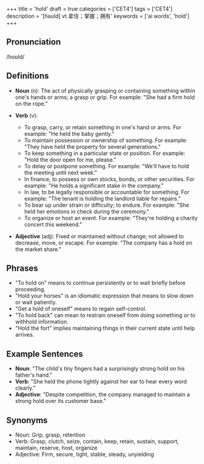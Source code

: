 +++
title = 'hold'
draft = true
categories = ['CET4']
tags = ['CET4']
description = '[həuld] vt.拿住；掌握；拥有'
keywords = ['ai words', 'hold']
+++

## Pronunciation
/hoʊld/

## Definitions
- **Noun** (n): The act of physically grasping or containing something within one's hands or arms; a grasp or grip. For example: "She had a firm hold on the rope."
- **Verb** (v):
  - To grasp, carry, or retain something in one's hand or arms. For example: "He held the baby gently."
  - To maintain possession or ownership of something. For example: "They have held the property for several generations."
  - To keep something in a particular state or position. For example: "Hold the door open for me, please."
  - To delay or postpone something. For example: "We'll have to hold the meeting until next week."
  - In finance, to possess or own stocks, bonds, or other securities. For example: "He holds a significant stake in the company."
  - In law, to be legally responsible or accountable for something. For example: "The tenant is holding the landlord liable for repairs."
  - To bear up under strain or difficulty; to endure. For example: "She held her emotions in check during the ceremony."
  - To organize or host an event. For example: "They're holding a charity concert this weekend."

- **Adjective** (adj): Fixed or maintained without change; not allowed to decrease, move, or escape. For example: "The company has a hold on the market share."
  
## Phrases
- "To hold on" means to continue persistently or to wait briefly before proceeding.
- "Hold your horses" is an idiomatic expression that means to slow down or wait patiently.
- "Get a hold of oneself" means to regain self-control.
- "To hold back" can mean to restrain oneself from doing something or to withhold information.
- "Hold the fort" implies maintaining things in their current state until help arrives.

## Example Sentences
- **Noun**: "The child's tiny fingers had a surprisingly strong hold on his father's hand."
- **Verb**: "She held the phone tightly against her ear to hear every word clearly."
- **Adjective**: "Despite competition, the company managed to maintain a strong hold over its customer base."

## Synonyms
- Noun: Grip, grasp, retention
- Verb: Grasp, clutch, seize, contain, keep, retain, sustain, support, maintain, reserve, host, organize
- Adjective: Firm, secure, tight, stable, steady, unyielding

